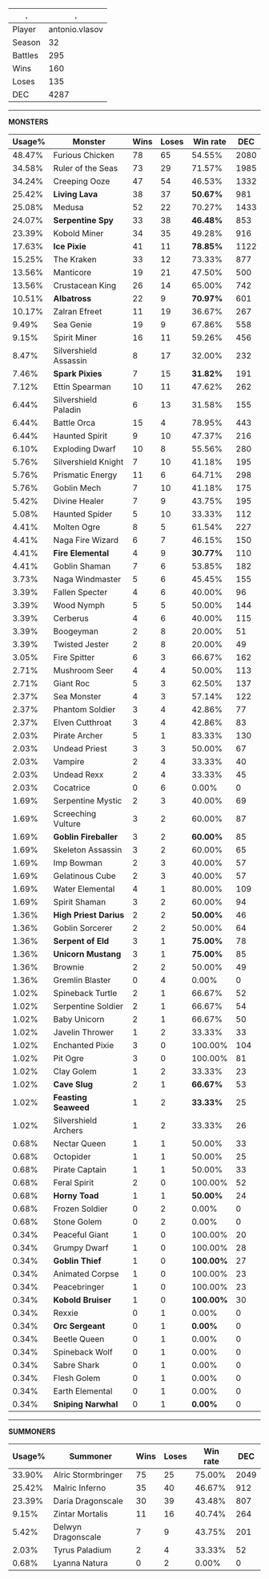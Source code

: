 .|.
|-|-
Player|antonio.vlasov
Season|32
Battles|295
Wins|160
Loses|135
DEC|4287

---
**MONSTERS**

Usage%|Monster|Wins|Loses|Win rate|DEC|
-|-|-|-|-|-|
48.47%|Furious Chicken|78|65|54.55%|2080|
34.58%|Ruler of the Seas|73|29|71.57%|1985|
34.24%|Creeping Ooze|47|54|46.53%|1332|
25.42%|**Living Lava**|38|37|**50.67%**|981|
25.08%|Medusa|52|22|70.27%|1433|
24.07%|**Serpentine Spy**|33|38|**46.48%**|853|
23.39%|Kobold Miner|34|35|49.28%|916|
17.63%|**Ice Pixie**|41|11|**78.85%**|1122|
15.25%|The Kraken|33|12|73.33%|877|
13.56%|Manticore|19|21|47.50%|500|
13.56%|Crustacean King|26|14|65.00%|742|
10.51%|**Albatross**|22|9|**70.97%**|601|
10.17%|Zalran Efreet|11|19|36.67%|267|
9.49%|Sea Genie|19|9|67.86%|558|
9.15%|Spirit Miner|16|11|59.26%|456|
8.47%|Silvershield Assassin|8|17|32.00%|232|
7.46%|**Spark Pixies**|7|15|**31.82%**|191|
7.12%|Ettin Spearman|10|11|47.62%|262|
6.44%|Silvershield Paladin|6|13|31.58%|155|
6.44%|Battle Orca|15|4|78.95%|443|
6.44%|Haunted Spirit|9|10|47.37%|216|
6.10%|Exploding Dwarf|10|8|55.56%|280|
5.76%|Silvershield Knight|7|10|41.18%|195|
5.76%|Prismatic Energy|11|6|64.71%|298|
5.76%|Goblin Mech|7|10|41.18%|175|
5.42%|Divine Healer|7|9|43.75%|195|
5.08%|Haunted Spider|5|10|33.33%|112|
4.41%|Molten Ogre|8|5|61.54%|227|
4.41%|Naga Fire Wizard|6|7|46.15%|150|
4.41%|**Fire Elemental**|4|9|**30.77%**|110|
4.41%|Goblin Shaman|7|6|53.85%|182|
3.73%|Naga Windmaster|5|6|45.45%|155|
3.39%|Fallen Specter|4|6|40.00%|96|
3.39%|Wood Nymph|5|5|50.00%|144|
3.39%|Cerberus|4|6|40.00%|115|
3.39%|Boogeyman|2|8|20.00%|51|
3.39%|Twisted Jester|2|8|20.00%|49|
3.05%|Fire Spitter|6|3|66.67%|162|
2.71%|Mushroom Seer|4|4|50.00%|113|
2.71%|Giant Roc|5|3|62.50%|137|
2.37%|Sea Monster|4|3|57.14%|122|
2.37%|Phantom Soldier|3|4|42.86%|77|
2.37%|Elven Cutthroat|3|4|42.86%|83|
2.03%|Pirate Archer|5|1|83.33%|130|
2.03%|Undead Priest|3|3|50.00%|67|
2.03%|Vampire|2|4|33.33%|40|
2.03%|Undead Rexx|2|4|33.33%|45|
2.03%|Cocatrice|0|6|0.00%|0|
1.69%|Serpentine Mystic|2|3|40.00%|69|
1.69%|Screeching Vulture|3|2|60.00%|87|
1.69%|**Goblin Fireballer**|3|2|**60.00%**|85|
1.69%|Skeleton Assassin|3|2|60.00%|65|
1.69%|Imp Bowman|2|3|40.00%|57|
1.69%|Gelatinous Cube|2|3|40.00%|57|
1.69%|Water Elemental|4|1|80.00%|109|
1.69%|Spirit Shaman|3|2|60.00%|94|
1.36%|**High Priest Darius**|2|2|**50.00%**|46|
1.36%|Goblin Sorcerer|2|2|50.00%|64|
1.36%|**Serpent of Eld**|3|1|**75.00%**|78|
1.36%|**Unicorn Mustang**|3|1|**75.00%**|85|
1.36%|Brownie|2|2|50.00%|49|
1.36%|Gremlin Blaster|0|4|0.00%|0|
1.02%|Spineback Turtle|2|1|66.67%|52|
1.02%|Serpentine Soldier|2|1|66.67%|54|
1.02%|Baby Unicorn|2|1|66.67%|50|
1.02%|Javelin Thrower|1|2|33.33%|33|
1.02%|Enchanted Pixie|3|0|100.00%|104|
1.02%|Pit Ogre|3|0|100.00%|81|
1.02%|Clay Golem|1|2|33.33%|23|
1.02%|**Cave Slug**|2|1|**66.67%**|53|
1.02%|**Feasting Seaweed**|1|2|**33.33%**|25|
1.02%|Silvershield Archers|1|2|33.33%|26|
0.68%|Nectar Queen|1|1|50.00%|33|
0.68%|Octopider|1|1|50.00%|25|
0.68%|Pirate Captain|1|1|50.00%|33|
0.68%|Feral Spirit|2|0|100.00%|52|
0.68%|**Horny Toad**|1|1|**50.00%**|24|
0.68%|Frozen Soldier|0|2|0.00%|0|
0.68%|Stone Golem|0|2|0.00%|0|
0.34%|Peaceful Giant|1|0|100.00%|20|
0.34%|Grumpy Dwarf|1|0|100.00%|28|
0.34%|**Goblin Thief**|1|0|**100.00%**|27|
0.34%|Animated Corpse|1|0|100.00%|23|
0.34%|Peacebringer|1|0|100.00%|23|
0.34%|**Kobold Bruiser**|1|0|**100.00%**|30|
0.34%|Rexxie|0|1|0.00%|0|
0.34%|**Orc Sergeant**|0|1|**0.00%**|0|
0.34%|Beetle Queen|0|1|0.00%|0|
0.34%|Spineback Wolf|0|1|0.00%|0|
0.34%|Sabre Shark|0|1|0.00%|0|
0.34%|Flesh Golem|0|1|0.00%|0|
0.34%|Earth Elemental|0|1|0.00%|0|
0.34%|**Sniping Narwhal**|0|1|**0.00%**|0|

---
**SUMMONERS**

Usage%|Summoner|Wins|Loses|Win rate|DEC|
-|-|-|-|-|-|
33.90%|Alric Stormbringer|75|25|75.00%|2049|
25.42%|Malric Inferno|35|40|46.67%|912|
23.39%|Daria Dragonscale|30|39|43.48%|807|
9.15%|Zintar Mortalis|11|16|40.74%|264|
5.42%|Delwyn Dragonscale|7|9|43.75%|201|
2.03%|Tyrus Paladium|2|4|33.33%|52|
0.68%|Lyanna Natura|0|2|0.00%|0|
